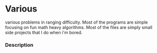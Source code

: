 # Various
various problems in ranging difficulty. Most of the programs are simple focusing on fun math heavy algorithms. Most of the files are simply small side projects that I do when i'm bored.
### Description
